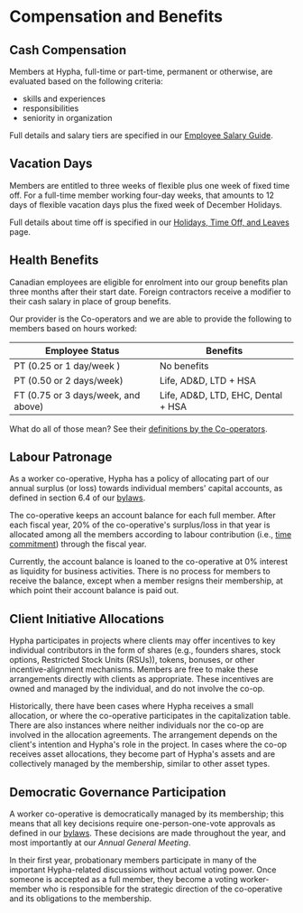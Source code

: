 # Compensation and Benefits

## Cash Compensation

Members at Hypha, full-time or part-time, permanent or otherwise, are evaluated based on the following criteria:

* skills and experiences
* responsibilities
* seniority in organization

Full details and salary tiers are specified in our [Employee Salary Guide](salary.md).

## Vacation Days

Members are entitled to three weeks of flexible plus one week of fixed time off. For a full-time member working four-day weeks, that amounts to 12 days of flexible vacation days plus the fixed week of December Holidays.

Full details about time off is specified in our [Holidays, Time Off, and Leaves](holidays.md) page.

## Health Benefits

Canadian employees are eligible for enrolment into our group benefits plan three months after their start date. Foreign contractors receive a modifier to their cash salary in place of group benefits.

Our provider is the Co-operators and we are able to provide the following to members based on hours worked:

| Employee Status                     | Benefits                             |
|-------------------------------------|--------------------------------------|
| PT (0.25 or 1 day/week )            | No benefits                          | 
| PT (0.50 or 2 days/week)            | Life, AD&D, LTD + HSA                |
| FT (0.75 or 3 days/week, and above) | Life, AD&D, LTD, EHC, Dental + HSA   |

What do all of those mean? See their [definitions by the Co-operators](https://www.cooperators.ca/en/Group/group-benefits/product-services.aspx).

## Labour Patronage

As a worker co-operative, Hypha has a policy of allocating part of our annual surplus (or loss) towards individual members' capital accounts, as defined in section 6.4 of our [bylaws](bylaws.md).

The co-operative keeps an account balance for each full member. After each fiscal year, 20% of the co-operative's surplus/loss in that year is allocated among all the members according to labour contribution (i.e., [time commitment](time-commitment.md)) through the fiscal year.

Currently, the account balance is loaned to the co-operative at 0% interest as liquidity for business activities. There is no process for members to receive the balance, except when a member resigns their membership, at which point their account balance is paid out.

## Client Initiative Allocations

Hypha participates in projects where clients may offer incentives to key individual contributors in the form of shares (e.g., founders shares, stock options, Restricted Stock Units (RSUs)), tokens, bonuses, or other incentive-alignment mechanisms. Members are free to make these arrangements directly with clients as appropriate. These incentives are owned and managed by the individual, and do not involve the co-op.


Historically, there have been cases where Hypha receives a small allocation, or where the co-operative participates in the capitalization table. There are also instances where neither individuals nor the co-op are involved in the allocation agreements. The arrangement depends on the client's intention and Hypha's role in the project. In cases where the co-op receives asset allocations, they become part of Hypha's assets and are collectively managed by the membership, similar to other asset types.

## Democratic Governance Participation

A worker co-operative is democratically managed by its membership; this means that all key decisions require one-person-one-vote approvals as defined in our [bylaws](bylaws.md). These decisions are made throughout the year, and most importantly at our *Annual General Meeting*.

In their first year, probationary members participate in many of the important Hypha-related discussions without actual voting power. Once someone is accepted as a full member, they become a voting worker-member who is responsible for the strategic direction of the co-operative and its obligations to the membership.
